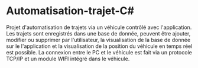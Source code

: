 # Automatisation-trajet-C#
Projet d'automatisation de trajets via un véhicule contrôlé avec l'application. 
Les trajets sont enregistrés dans une base de donnée, peuvent être ajouter, modifier ou supprimer par l'utilisateur, la visualisation de la base de donnée sur le l'application et la visualisation de la position du véhicule en temps réel est possible. 
La connexion entre le PC et le véhicule est fait via un protocole TCP/IP et un module WIFI intégré dans le véhicule.
